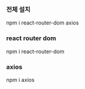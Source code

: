 ### 전체 설치
npm i react-router-dom axios

### react router dom
npm i react-router-dom

### axios
npm i axios